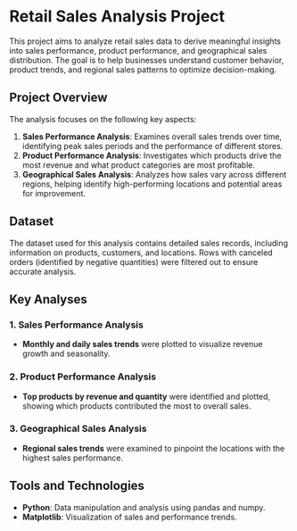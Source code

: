 # Retail Sales Analysis Project

This project aims to analyze retail sales data to derive meaningful insights into sales performance, product performance, and geographical sales distribution. The goal is to help businesses understand customer behavior, product trends, and regional sales patterns to optimize decision-making.

## Project Overview

The analysis focuses on the following key aspects:
1. **Sales Performance Analysis**: Examines overall sales trends over time, identifying peak sales periods and the performance of different stores.
2. **Product Performance Analysis**: Investigates which products drive the most revenue and what product categories are most profitable.
3. **Geographical Sales Analysis**: Analyzes how sales vary across different regions, helping identify high-performing locations and potential areas for improvement.

## Dataset

The dataset used for this analysis contains detailed sales records, including information on products, customers, and locations. Rows with canceled orders (identified by negative quantities) were filtered out to ensure accurate analysis.

## Key Analyses

### 1. Sales Performance Analysis
- **Monthly and daily sales trends** were plotted to visualize revenue growth and seasonality.


### 2. Product Performance Analysis
- **Top products by revenue and quantity** were identified and plotted, showing which products contributed the most to overall sales.

### 3. Geographical Sales Analysis
- **Regional sales trends** were examined to pinpoint the locations with the highest sales performance.

## Tools and Technologies

- **Python**: Data manipulation and analysis using pandas and numpy.
- **Matplotlib**: Visualization of sales and performance trends.

